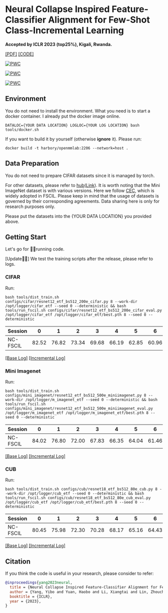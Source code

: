 # Neural Collapse Inspired Feature-Classifier Alignment for Few-Shot Class-Incremental Learning
**Accepted by ICLR 2023 (top25%), Kigali, Rwanda.**

[[PDF]](https://openreview.net/pdf?id=y5W8tpojhtJ) [[CODE]](https://github.com/NeuralCollapseApplications/FSCIL)

[![PWC](https://img.shields.io/endpoint.svg?url=https://paperswithcode.com/badge/neural-collapse-inspired-feature-classifier/few-shot-class-incremental-learning-on-mini)](https://paperswithcode.com/sota/few-shot-class-incremental-learning-on-mini?p=neural-collapse-inspired-feature-classifier)

[![PWC](https://img.shields.io/endpoint.svg?url=https://paperswithcode.com/badge/neural-collapse-inspired-feature-classifier/few-shot-class-incremental-learning-on-cifar)](https://paperswithcode.com/sota/few-shot-class-incremental-learning-on-cifar?p=neural-collapse-inspired-feature-classifier)

[![PWC](https://img.shields.io/endpoint.svg?url=https://paperswithcode.com/badge/neural-collapse-inspired-feature-classifier/few-shot-class-incremental-learning-on-cub)](https://paperswithcode.com/sota/few-shot-class-incremental-learning-on-cub?p=neural-collapse-inspired-feature-classifier)


## Environment

You do not need to install the environment. What you need is to start a docker container. I already put the docker image online.

```commandline
DATALOC={YOUR DATA LOCATION} LOGLOC={YOUR LOG LOCATION} bash tools/docker.sh
```

If you want to build it by yourself (otherwise **ignore** it). Please run:
```commandline
docker build -t harbory/openmmlab:2206 --network=host .
```

## Data Preparation
You do not need to prepare CIFAR datasets since it is managed by torch.

For other datasets, please refer to [hub](https://huggingface.co/datasets/HarborYuan/Few-Shot-Class-Incremental-Learning)([Link](https://huggingface.co/datasets/HarborYuan/Few-Shot-Class-Incremental-Learning/blob/main/fscil.zip)). It is worth noting that the Mini ImageNet dataset is with various versions. Here we follow [CEC](https://drive.google.com/drive/folders/11LxZCQj2FRCs0JTsf_dafvTHqFn2yGSN), which is widely adopted in FSCIL. Please keep in mind that the usage of datasets is governed by their corresponding agreements. Data sharing here is only for research purposes only.

Please put the datasets into the {YOUR DATA LOCATION} you provided above.

## Getting Start
Let's go for 🏃‍♀️running code.

[Update🙋‍♀️] We test the training scripts after the release, please refer to logs.
### CIFAR
Run:
```commandline
bash tools/dist_train.sh configs/cifar/resnet12_etf_bs512_200e_cifar.py 8 --work-dir /opt/logger/cifar_etf --seed 0 --deterministic && bash tools/run_fscil.sh configs/cifar/resnet12_etf_bs512_200e_cifar_eval.py /opt/logger/cifar_etf /opt/logger/cifar_etf/best.pth 8 --seed 0 --deterministic
```
| Session  | 0     | 1     | 2     | 3     | 4     | 5     | 6     | 7     | 8     |
|----------|-------|-------|-------|-------|-------|-------|-------|-------|-------|
| NC-FSCIL | 82.52 | 76.82 | 73.34 | 69.68 | 66.19 | 62.85 | 60.96 | 59.02 | 56.11 |

[[Base Log]](logs/cifar_base.log) [[Incremental Log]](logs/cifar_inc.log)

### Mini Imagenet
Run:
```commandline
bash tools/dist_train.sh configs/mini_imagenet/resnet12_etf_bs512_500e_miniimagenet.py 8 --work-dir /opt/logger/m_imagenet_etf --seed 0 --deterministic && bash tools/run_fscil.sh configs/mini_imagenet/resnet12_etf_bs512_500e_miniimagenet_eval.py /opt/logger/m_imagenet_etf /opt/logger/m_imagenet_etf/best.pth 8 --seed 0 --deterministic
```

| Session  | 0     | 1     | 2     | 3     | 4     | 5     | 6     | 7     | 8     |
|----------|-------|-------|-------|-------|-------|-------|-------|-------|-------|
| NC-FSCIL | 84.02 | 76.80 | 72.00 | 67.83 | 66.35 | 64.04 | 61.46 | 59.54 | 58.31 |

[[Base Log]](logs/min_base.log) [[Incremental Log]](logs/min_inc.log)

### CUB
Run:
```commandline
bash tools/dist_train.sh configs/cub/resnet18_etf_bs512_80e_cub.py 8 --work-dir /opt/logger/cub_etf --seed 0 --deterministic && bash tools/run_fscil.sh configs/cub/resnet18_etf_bs512_80e_cub_eval.py /opt/logger/cub_etf /opt/logger/cub_etf/best.pth 8 --seed 0 --deterministic
```

| Session  | 0     | 1     | 2     | 3     | 4     | 5     | 6     | 7     | 8     | 9     | 10    |
|----------|-------|-------|-------|-------|-------|-------|-------|-------|-------|-------|-------|
| NC-FSCIL | 80.45 | 75.98 | 72.30 | 70.28 | 68.17 | 65.16 | 64.43 | 63.25 | 60.66 | 60.01 | 59.44 |

[[Base Log]](logs/cub_base.log) [[Incremental Log]](logs/cub_inc.log)

## Citation
If you think the code is useful in your research, please consider to refer:
```bibtex
@inproceedings{yang2023neural,
  title = {Neural Collapse Inspired Feature-Classifier Alignment for Few-Shot Class-Incremental Learning},
  author = {Yang, Yibo and Yuan, Haobo and Li, Xiangtai and Lin, Zhouchen and Torr, Philip and Tao, Dacheng},
  booktitle = {ICLR},
  year = {2023},
}
```
